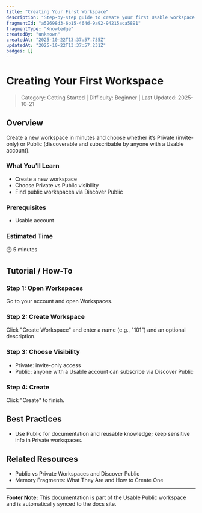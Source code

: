 ```yaml
---
title: "Creating Your First Workspace"
description: "Step-by-step guide to create your first Usable workspace and set visibility."
fragmentId: "a52698d3-6b15-464d-9a92-94215aca5891"
fragmentType: "Knowledge"
createdBy: "unknown"
createdAt: "2025-10-22T13:37:57.735Z"
updatedAt: "2025-10-22T13:37:57.231Z"
badges: []
---
```


# Creating Your First Workspace

> Category: Getting Started | Difficulty: Beginner | Last Updated: 2025-10-21

## Overview
Create a new workspace in minutes and choose whether it’s Private (invite-only) or Public (discoverable and subscribable by anyone with a Usable account).

### What You'll Learn
- Create a new workspace
- Choose Private vs Public visibility
- Find public workspaces via Discover Public

### Prerequisites
- Usable account

### Estimated Time
⏱️ 5 minutes

## Tutorial / How-To

### Step 1: Open Workspaces
Go to your account and open Workspaces.

### Step 2: Create Workspace
Click "Create Workspace" and enter a name (e.g., "101") and an optional description.

### Step 3: Choose Visibility
- Private: invite-only access
- Public: anyone with a Usable account can subscribe via Discover Public

### Step 4: Create
Click "Create" to finish.

## Best Practices
- Use Public for documentation and reusable knowledge; keep sensitive info in Private workspaces.

## Related Resources
- Public vs Private Workspaces and Discover Public
- Memory Fragments: What They Are and How to Create One

---
**Footer Note:** This documentation is part of the Usable Public workspace and is automatically synced to the docs site.
